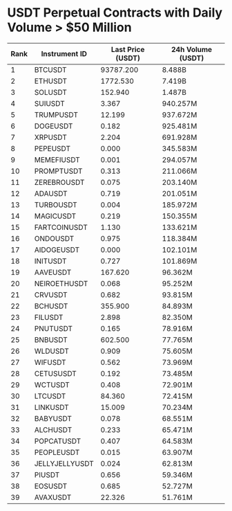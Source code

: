 # USDT Perpetual Contracts with Daily Volume > $50 Million

| Rank | Instrument ID | Last Price (USDT) | 24h Volume (USDT) |
|------|---------------|-------------------|-------------------|
| 1 | BTCUSDT | 93787.200 | 8.488B |
| 2 | ETHUSDT | 1772.530 | 7.419B |
| 3 | SOLUSDT | 152.940 | 1.487B |
| 4 | SUIUSDT | 3.367 | 940.257M |
| 5 | TRUMPUSDT | 12.199 | 937.672M |
| 6 | DOGEUSDT | 0.182 | 925.481M |
| 7 | XRPUSDT | 2.204 | 691.928M |
| 8 | PEPEUSDT | 0.000 | 345.583M |
| 9 | MEMEFIUSDT | 0.001 | 294.057M |
| 10 | PROMPTUSDT | 0.313 | 211.066M |
| 11 | ZEREBROUSDT | 0.075 | 203.140M |
| 12 | ADAUSDT | 0.719 | 201.051M |
| 13 | TURBOUSDT | 0.004 | 185.972M |
| 14 | MAGICUSDT | 0.219 | 150.355M |
| 15 | FARTCOINUSDT | 1.130 | 133.621M |
| 16 | ONDOUSDT | 0.975 | 118.384M |
| 17 | AIDOGEUSDT | 0.000 | 102.101M |
| 18 | INITUSDT | 0.727 | 101.869M |
| 19 | AAVEUSDT | 167.620 | 96.362M |
| 20 | NEIROETHUSDT | 0.068 | 95.252M |
| 21 | CRVUSDT | 0.682 | 93.815M |
| 22 | BCHUSDT | 355.900 | 84.893M |
| 23 | FILUSDT | 2.898 | 82.350M |
| 24 | PNUTUSDT | 0.165 | 78.916M |
| 25 | BNBUSDT | 602.500 | 77.765M |
| 26 | WLDUSDT | 0.909 | 75.605M |
| 27 | WIFUSDT | 0.562 | 73.969M |
| 28 | CETUSUSDT | 0.192 | 73.485M |
| 29 | WCTUSDT | 0.408 | 72.901M |
| 30 | LTCUSDT | 84.360 | 72.415M |
| 31 | LINKUSDT | 15.009 | 70.234M |
| 32 | BABYUSDT | 0.078 | 68.551M |
| 33 | ALCHUSDT | 0.233 | 65.471M |
| 34 | POPCATUSDT | 0.407 | 64.583M |
| 35 | PEOPLEUSDT | 0.015 | 63.907M |
| 36 | JELLYJELLYUSDT | 0.024 | 62.813M |
| 37 | PIUSDT | 0.656 | 59.346M |
| 38 | EOSUSDT | 0.685 | 52.727M |
| 39 | AVAXUSDT | 22.326 | 51.761M |
